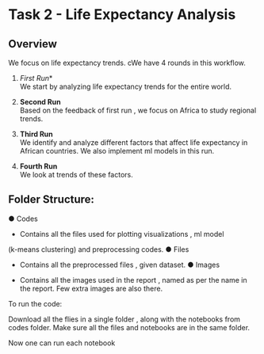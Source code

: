 # Task 2 - Life Expectancy Analysis

## Overview
We focus on life expectancy trends. cWe have 4 rounds in this workflow. 

1. *First Run**  
   We start by analyzing life expectancy trends for the entire world.

2. **Second Run**  
   Based on the feedback of first run , we focus on Africa to study regional trends.

3. **Third Run**  
   We identify and analyze different factors that affect life expectancy in African countries. We also implement ml models in this run.

4. **Fourth Run**  
   We look at trends of these factors.

## Folder Structure:

● Codes
- Contains all the files used for plotting visualizations , ml model

(k-means clustering) and preprocessing codes.
● Files

- Contains all the preprocessed files , given dataset.
● Images

- Contains all the images used in the report , named as per the
name in the report. Few extra images are also there.

To run the code:

Download all the flies in a single folder , along with the notebooks from
codes folder. Make sure all the files and notebooks are in the same folder.

Now one can run each notebook
